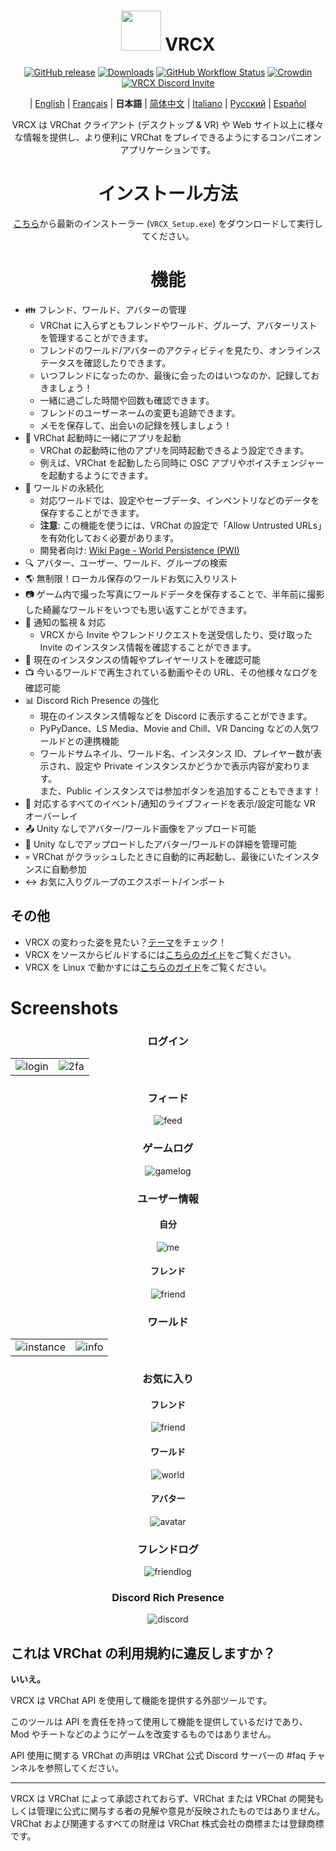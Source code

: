 <div align="center">

# <img src="https://raw.githubusercontent.com/vrcx-team/VRCX/master/VRCX.ico" width="64" height="64"> </img> VRCX

[![GitHub release](https://img.shields.io/github/release/vrcx-team/VRCX.svg)](https://github.com/vrcx-team/VRCX/releases/latest)
[![Downloads](https://img.shields.io/github/downloads/vrcx-team/VRCX/total?color=6451f1)](https://github.com/vrcx-team/VRCX/releases/latest)
[![GitHub Workflow Status](https://github.com/vrcx-team/VRCX/actions/workflows/github_actions.yml/badge.svg)](https://github.com/vrcx-team/VRCX/actions/workflows/github_actions.yml)
[![Crowdin](https://badges.crowdin.net/vrcx/localized.svg)](https://crowdin.com/project/vrcx)
[![VRCX Discord Invite](https://img.shields.io/discord/854071236363550763?color=%237289DA&logo=discord&logoColor=white&label=discord)](https://vrcx.pypy.moe/discord)


| [English](./README.md) | [Français](./README.fr.md) | **日本語** | [简体中文](./README.zh_CN.md) | [Italiano](./README.it.md) | [Русский](./README.ru_RU.md) | [Español](./README.es.md)

VRCX は VRChat クライアント (デスクトップ & VR) や Web サイト以上に様々な情報を提供し、より便利に VRChat をプレイできるようにするコンパニオンアプリケーションです。

# インストール方法

<div align="center">

[こちら](https://github.com/vrcx-team/VRCX/releases/latest)から最新のインストーラー (`VRCX_Setup.exe`) をダウンロードして実行してください。

# 機能

<div align="left">

- :family: フレンド、ワールド、アバターの管理
  - VRChat に入らずともフレンドやワールド、グループ、アバターリストを管理することができます。
  - フレンドのワールド/アバターのアクティビティを見たり、オンラインステータスを確認したりできます。
  - いつフレンドになったのか、最後に会ったのはいつなのか、記録しておきましょう！
  - 一緒に過ごした時間や回数も確認できます。
  - フレンドのユーザーネームの変更も追跡できます。
  - メモを保存して、出会いの記録を残しましょう！
- :electric_plug: VRChat 起動時に一緒にアプリを起動
  - VRChat の起動時に他のアプリを同時起動できるよう設定できます。
  - 例えば、VRChat を起動したら同時に OSC アプリやボイスチェンジャーを起動するようにできます。
- :floppy_disk: ワールドの永続化
  - 対応ワールドでは、設定やセーブデータ、インベントリなどのデータを保存することができます。
  - **注意**: この機能を使うには、VRChat の設定で「Allow Untrusted URLs」を有効化しておく必要があります。
  - 開発者向け: [Wiki Page - World Persistence (PWI)](<https://github.com/vrcx-team/VRCX/wiki/World-Persistence-(PWI)>)
- :mag: アバター、ユーザー、ワールド、グループの検索
- :earth_americas: 無制限！ローカル保存のワールドお気に入りリスト
- :camera: ゲーム内で撮った写真にワールドデータを保存することで、半年前に撮影した綺麗なワールドをいつでも思い返すことができます。
- :bell: 通知の監視 & 対応
  - VRCX から Invite やフレンドリクエストを送受信したり、受け取った Invite のインスタンス情報を確認することができます。
- :scroll: 現在のインスタンスの情報やプレイヤーリストを確認可能
- :tv: 今いるワールドで再生されている動画やその URL、その他様々なログを確認可能
- :bar_chart: Discord Rich Presence の強化
  - 現在のインスタンス情報などを Discord に表示することができます。
  - PyPyDance、LS Media、Movie and Chill、VR Dancing などの人気ワールドとの連携機能
  - ワールドサムネイル、ワールド名、インスタンス ID、プレイヤー数が表示され、設定や Private インスタンスかどうかで表示内容が変わります。  
    また、Public インスタンスでは参加ボタンを追加することもできます！
- :crystal_ball: 対応するすべてのイベント/通知のライブフィードを表示/設定可能な VR オーバーレイ
- :outbox_tray: Unity なしでアバター/ワールド画像をアップロード可能
- :page_facing_up: Unity なしでアップロードしたアバター/ワールドの詳細を管理可能
- :skull: VRChat がクラッシュしたときに自動的に再起動し、最後にいたインスタンスに自動参加
- :left_right_arrow: お気に入りグループのエクスポート/インポート

## その他

- VRCX の変わった姿を見たい？[テーマ](https://github.com/vrcx-team/VRCX/wiki/Themes)をチェック！
- VRCX をソースからビルドするには[こちらのガイド](https://github.com/vrcx-team/VRCX/wiki/Building-from-source)をご覧ください。
- VRCX を Linux で動かすには[こちらのガイド](https://github.com/vrcx-team/VRCX/wiki/Running-VRCX-on-Linux)をご覧ください。

# Screenshots

<div align="center">

<h3>ログイン</h3>

<table>
  <tr>
    <td align="center"><img src="https://github-production-user-asset-6210df.s3.amazonaws.com/34514603/258306004-32bf7310-222b-45a0-91cc-242a6cb26886.png" alt="login"></td>
    <td align="center"><img src="https://github-production-user-asset-6210df.s3.amazonaws.com/34514603/258306165-85a08a60-a0e0-4e50-b4e0-99c5f4fb5da4.png" alt="2fa"></td>
  </tr>
</table>

<h3>フィード</h3>

<img src="https://github-production-user-asset-6210df.s3.amazonaws.com/34514603/258306317-361a3fcc-a506-4b64-9ad5-d198d81f533a.png" alt="feed">

<h3>ゲームログ</h3>

<img src="https://github-production-user-asset-6210df.s3.amazonaws.com/34514603/258306386-e3ba8511-5afb-40a2-abf6-81ba31387dee.png" alt="gamelog">

<h3>ユーザー情報</h3>

<h4>自分</h4>

<img src="https://github-production-user-asset-6210df.s3.amazonaws.com/34514603/258306511-64a45c0f-96d1-4440-b135-544bc285e096.png" alt="me">

<h4>フレンド</h4>

<img src="https://github-production-user-asset-6210df.s3.amazonaws.com/34514603/258306624-43d7a0ae-8f03-474c-bc60-c3a9b4d6ffb9.png" alt="friend">

<h3>ワールド</h3>

<table>
  <tr>
    <td align="center"><img src="https://github-production-user-asset-6210df.s3.amazonaws.com/34514603/258306691-65eeb2d2-c640-4abb-8d68-fc4d911b9504.png" alt="instance"></td>
    <td align="center"><img src="https://github-production-user-asset-6210df.s3.amazonaws.com/34514603/258306760-c7256775-7b59-419e-bc81-d27a81168d3e.png" alt="info"></td>
  </tr>
</table>

<h3>お気に入り</h3>

<h4>フレンド</h4>

<img src="https://github-production-user-asset-6210df.s3.amazonaws.com/34514603/258306890-1dbe80eb-d4d3-4d5f-a908-41f6c7f225a4.png" alt="friend">

<h4>ワールド</h4>

<img src="https://github-production-user-asset-6210df.s3.amazonaws.com/34514603/258307011-e27b28b3-9f5b-4f5a-9311-e0d1ec8659c6.png" alt="world">

<h4>アバター</h4>

<img src="https://github-production-user-asset-6210df.s3.amazonaws.com/34514603/258307171-5b530698-771a-435c-84fa-9b3ff17bf2dc.png" alt="avatar">

<h3>フレンドログ</h3>

<img src="https://github-production-user-asset-6210df.s3.amazonaws.com/34514603/258307210-a727a0fe-cba8-438d-9c3f-2276d96be9c2.png" alt="friendlog">

<h3>Discord Rich Presence</h3>

<img src="https://github-production-user-asset-6210df.s3.amazonaws.com/82102170/251997318-5a71249c-59fc-4ad6-9194-d6b1d4165600.png" alt="discord">

<!-- The other images will be similar to this -->
</div>

## これは VRChat の利用規約に違反しますか？

**いいえ。**

VRCX は VRChat API を使用して機能を提供する外部ツールです。

このツールは API を責任を持って使用して機能を提供しているだけであり、Mod やチートなどのようにゲームを改変するものではありません。

API 使用に関する VRChat の声明は VRChat 公式 Discord サーバーの #faq チャンネルを参照してください。

---

VRCX は VRChat によって承認されておらず、VRChat または VRChat の開発もしくは管理に公式に関与する者の見解や意見が反映されたものではありません。VRChat および関連するすべての財産は VRChat 株式会社の商標または登録商標です。
